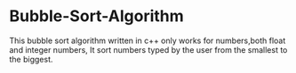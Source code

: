 # Bubble-Sort-Algorithm
This bubble sort algorithm written in c++ only works for numbers,both float and integer numbers,
It sort numbers typed by the user from the smallest to the biggest.
